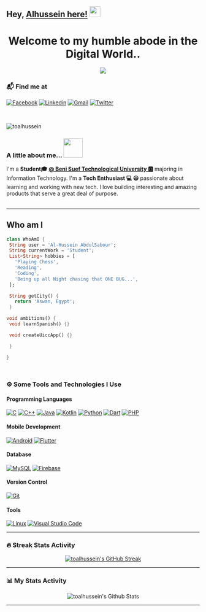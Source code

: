 ## Hey, [Alhussein here!](https://www.linkedin.com/in/toalhussein/)  <img src="https://media.giphy.com/media/hvRJCLFzcasrR4ia7z/giphy.gif" width="28px" height="28px">

<h1 align="center">Welcome to my humble abode in the Digital World..</h1> 
<p align="center">
  <a href="https://github.com/DenverCoder1/readme-typing-svg"><img src="https://readme-typing-svg.herokuapp.com/?lines=Mobile%20Application%20Developer;Always%20learning%20new%20things&font=Fira%20Code&center=true&width=440&height=45&color=f75c7e&vCenter=true&size=22"></a>
</p> 

### 📬 Find me at
[![Facebook](https://img.shields.io/badge/-Facebook-blue?style=flat&logo=Facebook&logoColor=white)](https://facebook.com/toalhussein)
[![Linkedin](https://img.shields.io/badge/-LinkedIn-blue?style=flat&logo=Linkedin&logoColor=white)](https://www.linkedin.com/in/toalhussein)
[![Gmail](https://img.shields.io/badge/-Gmail-c14438?style=flat&logo=Gmail&logoColor=white)](mailto:toalhussein@gmail)
[![Twitter](https://img.shields.io/badge/-Twitter-blue?style=flat&logo=Twitter&logoColor=white)](https://twitter.com/toalhussein)

</br>
<p align="left"> <img src="https://komarev.com/ghpvc/?username=toalhussien" alt="toalhussein" /> </p>

### A little about me...  <img src="https://media.giphy.com/media/VgCDAzcKvsR6OM0uWg/giphy.gif" width="50"> 
I'm a **Student🎓 [@ Beni Suef Technological University 🅾️](https://btu.edu.eg/)** majoring in Information Technology. I'm a **Tech Enthusiast 💻 😃** passionate about learning and working with new tech. I love building interesting and amazing products that serve a great deal of purpose. <br/><br/>


---
## Who am I
 ```dart
 class WhoAmI {
  String user = 'Al-Hussein AbdulSabour';
  String currentWork = 'Student';
  List<String> hobbies = [
    'Playing Chess',
    'Reading',
    'Coding',
    'Being up all Night chasing that ONE BUG...',
  ];

  String getCity() {
    return 'Aswan, Egypt';
  }

 void ambitions() {
  void learnSpanish() {}

  void createUiccApp() {}

  }

}
	
	
 ```
### ⚙️ Some Tools and Technologies I Use

#### Programming Languages
[![C](https://img.shields.io/badge/C-A8B9CC?logo=c&logoColor=white&style=for-the-badge)](https://en.wikipedia.org/wiki/C_(programming_language))
[![C++](https://img.shields.io/badge/C++-00599C?logo=cplusplus&logoColor=white&style=for-the-badge)](https://isocpp.org/)
[![Java](https://img.shields.io/badge/Java-F8981D?logo=java&logoColor=white&style=for-the-badge)](https://www.oracle.com/java/)
[![Kotlin](https://img.shields.io/badge/Kotlin-7F52FF?logo=kotlin&logoColor=white&style=for-the-badge)](https://kotlinlang.org/)
[![Python](https://img.shields.io/badge/Python-3776AB?logo=python&logoColor=white&style=for-the-badge)](https://www.python.org/)
[![Dart](https://img.shields.io/badge/Dart-42A5F5?logo=dart&logoColor=white&style=for-the-badge)](https://dart.dev/)
[![PHP](https://img.shields.io/badge/PHP-777BB4?logo=php&logoColor=white&style=for-the-badge)](https://www.php.net/)

#### Mobile Development
[![Android](https://img.shields.io/badge/Android-3DDC84?logo=android&logoColor=white&style=for-the-badge)](https://www.android.com/)
[![Flutter](https://img.shields.io/badge/Flutter-3178C6?logo=flutter&logoColor=white&style=for-the-badge)](https://flutter.dev/)

#### Database
[![MySQL](https://img.shields.io/badge/MySQL-00599C?logo=mysql&color=03526F&logoColor=white&style=for-the-badge)](https://www.mysql.com/)
[![Firebase](https://img.shields.io/badge/Firebase-FFCA3F?logo=firebase&logoColor=white&style=for-the-badge)](https://firebase.google.com/)

#### Version Control
[![Git](https://img.shields.io/badge/Git-F03C2E?logo=git&color=black&logoColor=white&style=for-the-badge)](https://git-scm.com/)

#### Tools
[![Linux](https://img.shields.io/badge/Linux-FCC624?logo=linux&logoColor=black&style=for-the-badge)](https://www.linux.org/)
[![Visual Studio Code](https://img.shields.io/badge/VSCode-007ACC?logo=visualstudiocode&logoColor=white&style=for-the-badge)](https://code.visualstudio.com/)


---
### 🔥 Streak Stats Activity
<p align="center">
  <a href="https://git.io/streak-stats">
    <img src="http://github-readme-streak-stats.herokuapp.com?user=toalhussein&theme=blue-green&date_format=M%20j%5B%2C%20Y%5D" alt="toalhussein's GitHub Streak" />
  </a>
</p>



---
### 📊 My Stats Activity
<p align="center">
  <img src="https://github-readme-stats.vercel.app/api?username=toalhussein&show_icons=true&theme=blue-green&include_all_commits=true&count_private=true" alt="toalhussein's Github Stats" />
</p>

---
